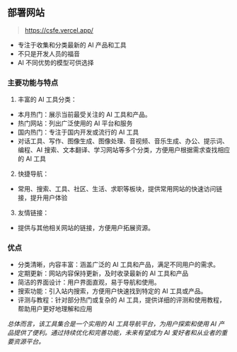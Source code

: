 ## 部署网站
> https://csfe.vercel.app/
- 专注于收集和分类最新的 AI 产品和工具
- 不只是开发人员的福音
- AI 不同优势的模型可供选择
### 主要功能与特点
1. 丰富的 AI 工具分类：
  - 本月热门：​展示当前最受关注的 AI 工具和产品。
  - 热门网站：​列出广泛使用的 AI 平台和服务
  - 国内热门：​专注于国内开发或流行的 AI 工具​
  - 对话工具、写作、图像生成、图像处理、音视频、音乐生成、办公、提示词、编程、AI 搜索、文本翻译、学习网站等多个分类，方便用户根据需求查找相应的 AI 工具
2. 快捷导航：
  - 常用、搜索、工具、社区、生活、求职等板块，提供常用网站的快速访问链接，提升用户体验
3. 友情链接：
  - 提供与其他相关网站的链接，方便用户拓展资源。
### 优点
- 分类清晰，内容丰富：​涵盖广泛的 AI 工具和产品，满足不同用户的需求。
- 定期更新：​网站内容保持更新，及时收录最新的 AI 工具和产品
- 简洁的界面设计：​用户界面直观，易于导航和使用。​
- 搜索功能：​引入站内搜索，方便用户快速找到特定的 AI 工具或产品。​
- 评测与教程：​针对部分热门或复杂的 AI 工具，提供详细的评测和使用教程，帮助用户更好地理解和应用

*总体而言，该工具集合是一个实用的 AI 工具导航平台，为用户探索和使用 AI 产品提供了便利。​通过持续优化和完善功能，未来有望成为 AI 爱好者和从业者的重要资源平台。*
